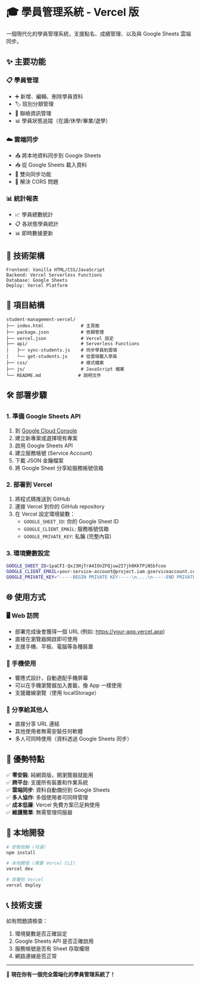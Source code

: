 # 🎓 學員管理系統 - Vercel 版

一個現代化的學員管理系統，支援點名、成績管理、以及與 Google Sheets 雲端同步。

## ✨ 主要功能

### 📋 學員管理
- ➕ 新增、編輯、刪除學員資料
- 🏷️ 班別分類管理  
- 📱 聯絡資訊管理
- 📊 學員狀態追蹤（在讀/休學/畢業/退學）

### ☁️ 雲端同步
- 📤 將本地資料同步到 Google Sheets
- 📥 從 Google Sheets 載入資料
- 🔄 雙向同步功能
- 🚫 解決 CORS 問題

### 📊 統計報表
- 📈 學員總數統計
- 📋 各狀態學員統計
- 📊 即時數據更新

## 🚀 技術架構

```
Frontend: Vanilla HTML/CSS/JavaScript
Backend: Vercel Serverless Functions
Database: Google Sheets
Deploy: Vercel Platform
```

## 📁 項目結構

```
student-management-vercel/
├── index.html              # 主頁面
├── package.json            # 依賴管理
├── vercel.json             # Vercel 設定
├── api/                    # Serverless Functions
│   ├── sync-students.js    # 同步學員到雲端
│   └── get-students.js     # 從雲端載入學員
├── css/                    # 樣式檔案
├── js/                     # JavaScript 檔案
└── README.md              # 說明文件
```

## 🛠️ 部署步驟

### 1. 準備 Google Sheets API
1. 到 [Google Cloud Console](https://console.cloud.google.com/)
2. 建立新專案或選擇現有專案  
3. 啟用 Google Sheets API
4. 建立服務帳號 (Service Account)
5. 下載 JSON 金鑰檔案
6. 將 Google Sheet 分享給服務帳號信箱

### 2. 部署到 Vercel
1. 將程式碼推送到 GitHub
2. 連接 Vercel 到你的 GitHub repository  
3. 在 Vercel 設定環境變數：
   - `GOOGLE_SHEET_ID`: 你的 Google Sheet ID
   - `GOOGLE_CLIENT_EMAIL`: 服務帳號信箱
   - `GOOGLE_PRIVATE_KEY`: 私鑰 (完整內容)

### 3. 環境變數設定

```bash
GOOGLE_SHEET_ID=1paCFI-QxJ3HjTrA4IOnZFQjuw2I7jh8KkTPiNSbfcoo
GOOGLE_CLIENT_EMAIL=your-service-account@project.iam.gserviceaccount.com  
GOOGLE_PRIVATE_KEY="-----BEGIN PRIVATE KEY-----\n....\n-----END PRIVATE KEY-----\n"
```

## 🌐 使用方式

### 🖥️ Web 訪問
- 部署完成後會獲得一個 URL (例如: https://your-app.vercel.app)
- 直接在瀏覽器開啟即可使用
- 支援手機、平板、電腦等各種裝置

### 📱 手機使用  
- 響應式設計，自動適配手機屏幕
- 可以在手機瀏覽器加入書籤，像 App 一樣使用
- 支援離線瀏覽（使用 localStorage）

### 🔗 分享給其他人
- 直接分享 URL 連結
- 其他使用者無需安裝任何軟體
- 多人可同時使用（資料透過 Google Sheets 同步）

## 🎯 優勢特點

✅ **零安裝**: 純網頁版，開瀏覽器就能用  
✅ **跨平台**: 支援所有裝置和作業系統  
✅ **雲端同步**: 資料自動備份到 Google Sheets  
✅ **多人協作**: 多個使用者可同時管理  
✅ **成本低廉**: Vercel 免費方案已足夠使用  
✅ **維護簡單**: 無需管理伺服器  

## 🔧 本地開發

```bash
# 安裝依賴 (可選)
npm install

# 本地開發 (需要 Vercel CLI)
vercel dev

# 部署到 Vercel
vercel deploy
```

## 📞 技術支援

如有問題請檢查：
1. 環境變數是否正確設定
2. Google Sheets API 是否正確啟用  
3. 服務帳號是否有 Sheet 存取權限
4. 網路連線是否正常

---

🎉 **現在你有一個完全雲端化的學員管理系統了！** 